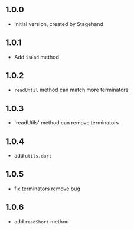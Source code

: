 ## 1.0.0

- Initial version, created by Stagehand


## 1.0.1

- Add `isEnd` method

## 1.0.2

- `readUntil` method can match more terminators

## 1.0.3

- `readUtils' method can remove terminators

## 1.0.4

- add `utils.dart`

## 1.0.5

- fix terminators remove bug

## 1.0.6

- add `readShort` method